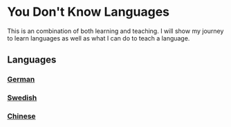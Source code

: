# You Don't Know Languages

This is an combination of both learning and teaching. I will show my journey to learn languages as well as what I can do to teach a language.

## Languages

### [German](./german/README.md)

### [Swedish](./swedish/README.md)

### [Chinese](./chinese/README.md)
